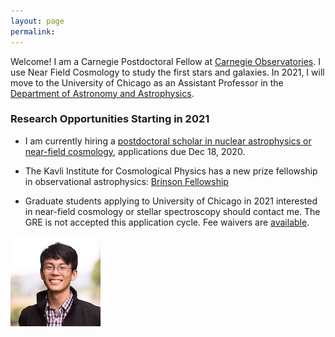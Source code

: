 ```yaml
---
layout: page
permalink: 
---
```


Welcome! I am a Carnegie Postdoctoral Fellow at [Carnegie Observatories](https://obs.carnegiescience.edu/). I use Near Field Cosmology to study the first stars and galaxies.
In 2021, I will move to the University of Chicago as an Assistant Professor in the [Department of Astronomy and Astrophysics](https://astrophysics.uchicago.edu/).

### Research Opportunities Starting in 2021

* I am currently hiring a [postdoctoral scholar in nuclear astrophysics or near-field cosmology](postdoc2021), applications due Dec 18, 2020.

* The Kavli Institute for Cosmological Physics has a new prize fellowship in observational astrophysics: [Brinson Fellowship](https://jobregister.aas.org/ad/c72d4595)

* Graduate students applying to University of Chicago in 2021 interested in near-field cosmology or stellar spectroscopy should contact me. The GRE is not accepted this application cycle. Fee waivers are [available](https://www.btaa.org/resources-for/students/freeapp/introduction).

![Alex Ji](/img/alexji2.jpg)
